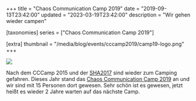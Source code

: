 +++
title = "Chaos Communication Camp 2019"
date = "2019-09-13T23:42:00"
updated = "2023-03-19T23:42:00"
description = "Wir gehen wieder campen"

[taxonomies]
series =  ["Chaos Communication Camp 2019"]

[extra]
thumbnail = "/media/blog/events/cccamp2019/camp19-logo.png"
+++

![](/media/blog/events/cccamp2019/DSC_0705.jpg)

Nach dem CCCamp 2015 und der [SHA2017](https://www.sha2017.org) sind wieder zum Camping gefahren. Dieses Jahr stand
das [Chaos Communication Camp 2019](https://events.ccc.de/camp/2019/) an und wir sind mit 15 Personen dort
gewesen. Sehr schön ist es gewesen, jetzt heißt es wieder 2 Jahre warten auf das nächste Camp.

[//]: # (TODO: Add and link to image gallery)
